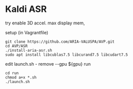 # Kaldi ASR

try enable 3D  accel. max display mem, 

setup (in Vagrantfile)
```
git clone https://github.com/ARIA-VALUSPA/AVP.git
cd AVP/ASR
./install-aria-asr.sh
sudo apt install libcublas7.5 libcurand7.5 libcudart7.5
```

edit launch.sh - remove --gpu ${gpu}
run 
```
cd run
chmod a+x *.sh
./launch.sh
```

